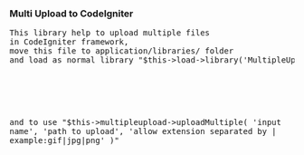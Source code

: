 <h3>Multi Upload to CodeIgniter</h3>
<pre>
This library help to upload multiple files 
in CodeIgniter framework,
move this file to application/libraries/ folder
and load as normal library "$this->load->library('MultipleUpload')"
<br/>
<br/>

and to use "$this->multipleupload->uploadMultiple( 'input name', 'path to upload', 'allow extension separated by | example:gif|jpg|png' )"
</pre>
